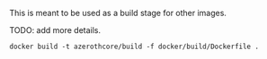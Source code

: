 This is meant to be used as a build stage for other images.

TODO: add more details.

```docker build -t azerothcore/build -f docker/build/Dockerfile . ```
